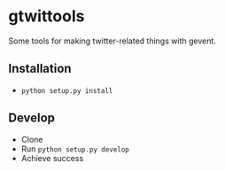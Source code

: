 gtwittools
============
Some tools for making twitter-related things with gevent.


Installation
------------
 * `python setup.py install`


Develop
-------
 * Clone
 * Run `python setup.py develop`
 * Achieve success
